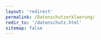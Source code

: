 ```yaml
---
layout: 'redirect'
permalink: /Datenschutzerklaerung/
redir_to: '/datenschutz.html'
sitemap: false
---
```


